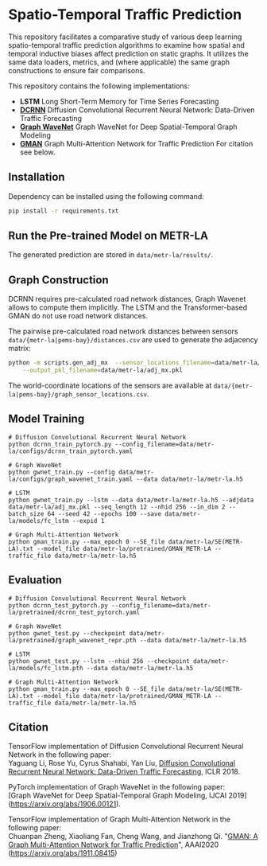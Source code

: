 # Spatio-Temporal Traffic Prediction
This repository facilitates a comparative study of various deep learning spatio-temporal traffic prediction algorithms to examine how spatial and temporal inductive biases affect prediction on static graphs. It utilizes the same data loaders, metrics, and (where applicable) the same graph constructions to ensure fair comparisons. 

This repository contains the following implementations:
- **LSTM** Long Short-Term Memory for Time Series Forecasting
- **[DCRNN](https://arxiv.org/abs/1707.01926)** Diffusion Convolutional Recurrent Neural Network: Data-Driven Traffic Forecasting
- **[Graph WaveNet](https://arxiv.org/abs/1906.00121)** Graph WaveNet for Deep Spatial-Temporal Graph Modeling
- **[GMAN](https://arxiv.org/abs/1911.08415)** Graph Multi-Attention Network for Traffic Prediction
For citation see below.


## Installation

Dependency can be installed using the following command:
```bash
pip install -r requirements.txt
```



## Run the Pre-trained Model on METR-LA

The generated prediction are stored in `data/metr-la/results/`.

## Graph Construction
DCRNN requires pre-calculated road network distances, Graph Wavenet allows to compute them implicitly.
The LSTM and the Transformer-based GMAN do not use road network distances.

The pairwise pre-calculated road network distances between sensors `data/{metr-la|pems-bay}/distances.csv` are used to generate the adjacency matrix:
```bash
python -m scripts.gen_adj_mx  --sensor_locations_filename=data/metr-la/graph_sensor_locations.csv --normalized_k=0.1\
    --output_pkl_filename=data/metr-la/adj_mx.pkl
```
The world-coordinate locations of the sensors are available at `data/{metr-la|pems-bay}/graph_sensor_locations.csv`.


## Model Training
```
# Diffusion Convolutional Recurrent Neural Network
python dcrnn_train_pytorch.py --config_filename=data/metr-la/configs/dcrnn_train_pytorch.yaml

# Graph WaveNet 
python gwnet_train.py --config data/metr-la/configs/graph_wavenet_train.yaml --data data/metr-la/metr-la.h5

# LSTM
python gwnet_train.py --lstm --data data/metr-la/metr-la.h5 --adjdata data/metr-la/adj_mx.pkl --seq_length 12 --nhid 256 --in_dim 2 --batch_size 64 --seed 42 --epochs 100 --save data/metr-la/models/fc_lstm --expid 1

# Graph Multi-Attention Network
python gman_train.py --max_epoch 0 --SE_file data/metr-la/SE(METR-LA).txt --model_file data/metr-la/pretrained/GMAN_METR-LA --traffic_file data/metr-la/metr-la.h5
```

## Evaluation

```
# Diffusion Convolutional Recurrent Neural Network
python dcrnn_test_pytorch.py --config_filename=data/metr-la/pretrained/dcrnn_test_pytorch.yaml

# Graph WaveNet 
python gwnet_test.py --checkpoint data/metr-la/pretrained/graph_wavenet_repr.pth --data data/metr-la/metr-la.h5

# LSTM
python gwnet_test.py --lstm --nhid 256 --checkpoint data/metr-la/models/fc_lstm.pth --data data/metr-la/metr-la.h5

# Graph Multi-Attention Network
python gman_train.py --max_epoch 0 --SE_file data/metr-la/SE(METR-LA).txt --model_file data/metr-la/pretrained/GMAN_METR-LA --traffic_file data/metr-la/metr-la.h5

```

## Citation

TensorFlow implementation of Diffusion Convolutional Recurrent Neural Network in the following paper: \
Yaguang Li, Rose Yu, Cyrus Shahabi, Yan Liu, [Diffusion Convolutional Recurrent Neural Network: Data-Driven Traffic Forecasting](https://arxiv.org/abs/1707.01926), ICLR 2018.

PyTorch implementation of Graph WaveNet in the following paper: \
[Graph WaveNet for Deep Spatial-Temporal Graph Modeling, IJCAI 2019] (https://arxiv.org/abs/1906.00121).

TensorFlow implementation of Graph Multi-Attention Network in the following paper: \
Chuanpan Zheng, Xiaoliang Fan, Cheng Wang, and Jianzhong Qi. "[GMAN: A Graph Multi-Attention Network for Traffic Prediction](https://arxiv.org/abs/1911.08415)", AAAI2020 (https://arxiv.org/abs/1911.08415)
